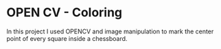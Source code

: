 # OPEN CV - Coloring
In this project I used OPENCV and image manipulation to mark the center point of every square inside a chessboard.